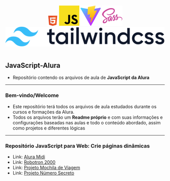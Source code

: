 <div style=" display:flex; flex-direction:row; text-align: center;">

![logo HTML](./HTML5_Badge_32.png "logo JS")
![logo JS](./javascript.svg "logo JS")
![logo Vite](./JS-Reconhecimento-Voz/public/vite.svg "logo Vite")
![logo Vite](./Sass%20Logo%20(Color).svg "logo Sass")
![logo Vite](./tailwindcss-logotype.svg "logo Tailwind")

</div>

## JavaScript-Alura

- Repositório contendo os arquivos de aula de __JavaScript da Alura__

---

### Bem-vindo/Welcome

- Este repositório terá todos os arquivos de aula estudados durante os cursos e formações da Alura.
- Todos os arquivos terão um __Readme próprio__ e com suas informações e configurações baseadas nas aulas e todo o conteúdo abordado, assim como projetos e diferentes lógicas

---

### Repositório JavaScript para Web: Crie páginas dinâmicas

- Link: [Alura Midi](https://github.com/Arthur-KF18/JavaScript-Alura/blob/main/JS-Crie%20p%C3%A1ginas%20din%C3%A2micas/README.md)
- Link: [Robotron 2000](https://github.com/Arthur-KF18/JavaScript-Alura/blob/main/JS-Manipulando-o-DOM/Anota%C3%A7%C3%B5es-2.md)
- Link: [Projeto Mochila de Viagem](https://github.com/Arthur-KF18/JavaScript-Alura/blob/main/JS-Armazenando-dados/anota%C3%A7%C3%B5es3.md)
- Link: [Projeto Número Secreto](https://github.com/Arthur-KF18/JavaScript-Alura/blob/main/JS-Reconhecimento-Voz/Anota%C3%A7%C3%B5es4.md)
